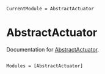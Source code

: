 ```@meta
CurrentModule = AbstractActuator
```

# AbstractActuator

Documentation for [AbstractActuator](https://github.com/pjsjipt/AbstractActuator.jl).

```@index
```

```@autodocs
Modules = [AbstractActuator]
```
